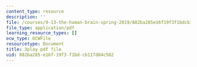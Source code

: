 ```yaml
---
content_type: resource
description: ''
file: /courses/9-13-the-human-brain-spring-2019/882ba285e16f19f3f1bdcb117d04c502_ppxK4R8XWfU.pdf
file_type: application/pdf
learning_resource_types: []
ocw_type: OCWFile
resourcetype: Document
title: 3play pdf file
uid: 882ba285-e16f-19f3-f1bd-cb117d04c502
---
```

